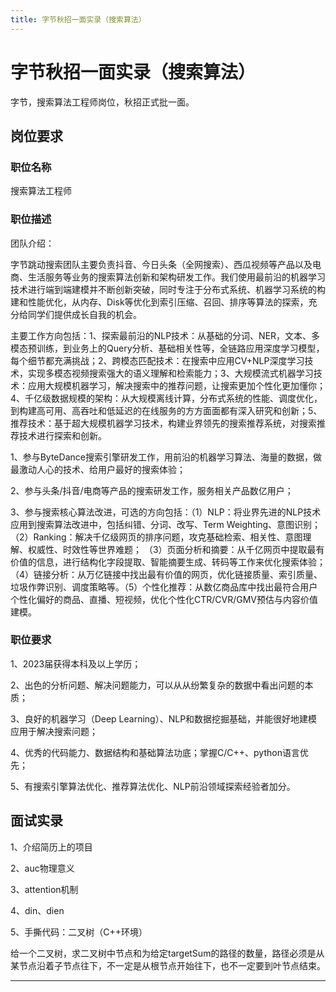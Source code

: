 ```yaml
---
title: 字节秋招一面实录（搜索算法）
---
```


# 字节秋招一面实录（搜索算法）

<script type="text/javascript" src="/include/head.js"></script>

字节，搜索算法工程师岗位，秋招正式批一面。

## 岗位要求

### 职位名称

搜索算法工程师

### 职位描述

团队介绍：

字节跳动搜索团队主要负责抖音、今日头条（全网搜索）、西瓜视频等产品以及电商、生活服务等业务的搜索算法创新和架构研发工作。我们使用最前沿的机器学习技术进行端到端建模并不断创新突破，同时专注于分布式系统、机器学习系统的构建和性能优化，从内存、Disk等优化到索引压缩、召回、排序等算法的探索，充分给同学们提供成长自我的机会。

主要工作方向包括：1、探索最前沿的NLP技术：从基础的分词、NER，文本、多模态预训练，到业务上的Query分析、基础相关性等，全链路应用深度学习模型，每个细节都充满挑战；2、跨模态匹配技术：在搜索中应用CV+NLP深度学习技术，实现多模态视频搜索强大的语义理解和检索能力；3、大规模流式机器学习技术：应用大规模机器学习，解决搜索中的推荐问题，让搜索更加个性化更加懂你；4、千亿级数据规模的架构：从大规模离线计算，分布式系统的性能、调度优化，到构建高可用、高吞吐和低延迟的在线服务的方方面面都有深入研究和创新；5、推荐技术：基于超大规模机器学习技术，构建业界领先的搜索推荐系统，对搜索推荐技术进行探索和创新。

1、参与ByteDance搜索引擎研发工作，用前沿的机器学习算法、海量的数据，做最激动人心的技术、给用户最好的搜索体验；

2、参与头条/抖音/电商等产品的搜索研发工作，服务相关产品数亿用户；

3、参与搜索核心算法改进，可选的方向包括：（1）NLP：将业界先进的NLP技术应用到搜索算法改进中，包括纠错、分词、改写、Term Weighting、意图识别；（2）Ranking：解决千亿级网页的排序问题，攻克基础检索、相关性、意图理解、权威性、时效性等世界难题； （3）页面分析和摘要：从千亿网页中提取最有价值的信息，进行结构化字段提取、智能摘要生成、转码等工作来优化搜索体验；（4）链接分析：从万亿链接中找出最有价值的网页，优化链接质量、索引质量、垃圾作弊识别、调度策略等。（5）个性化推荐：从数亿商品库中找出最符合用户个性化偏好的商品、直播、短视频，优化个性化CTR/CVR/GMV预估与内容价值建模。

### 职位要求

1、2023届获得本科及以上学历；

2、出色的分析问题、解决问题能力，可以从从纷繁复杂的数据中看出问题的本质；

3、良好的机器学习（Deep Learning）、NLP和数据挖掘基础，并能很好地建模应用于解决搜索问题；

4、优秀的代码能力、数据结构和基础算法功底；掌握C/C++、python语言优先；

5、有搜索引擎算法优化、推荐算法优化、NLP前沿领域探索经验者加分。

## 面试实录

1、介绍简历上的项目

2、auc物理意义

3、attention机制

4、din、dien

5、手撕代码：二叉树（C++环境）

给一个二叉树，求二叉树中节点和为给定targetSum的路径的数量，路径必须是从某节点沿着子节点往下，不一定是从根节点开始往下，也不一定要到叶节点结束。

---

<script type="text/javascript" src="/include/tail.js"></script>
